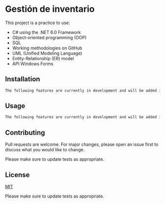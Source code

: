 # Gestión de inventario

This project is a practice to use:

- C# using the .NET 6.0 Framework
- Object-oriented programming (OOP)
- SQL
- Working methodologies on GitHub
- UML (Unified Modeling Language)
- Entity-Relationship (ER) model
- API Windows Forms

## Installation

```bash
The following features are currently in development and will be added in future releases
```
## Usage

```bash
The following features are currently in development and will be added in future releases
```
## Contributing

Pull requests are welcome. For major changes, please open an issue first
to discuss what you would like to change.

Please make sure to update tests as appropriate.

## License

[MIT](https://choosealicense.com/licenses/mit/)

Please make sure to update tests as appropriate.
